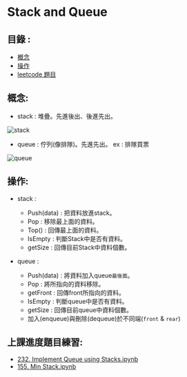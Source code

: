 Stack and Queue
=====

目錄 : 
-----
* [概念](#概念)
* [操作](#操作)
* [leetcode 題目](#上課進度題目練習)

概念:
------
* stack : 堆疊。先進後出、後進先出。

![stack](https://www.101computing.net/wp/wp-content/uploads/stack-diagram.png)
* queue : 佇列(像排隊)。先進先出。 ex : 排隊買票

![queue](https://www.101computing.net/wp/wp-content/uploads/queue-diagram.png)

操作:
----
* stack : 
  * Push(data) : 把資料放進stack。
  * Pop : 移除最上面的資料。
  * Top() : 回傳最上面的資料。
  * IsEmpty : 判斷Stack中是否有資料。
  * getSize : 回傳目前Stack中資料個數。
 
* queue :
  * Push(data) : 將資料加入queue`最後面`。
  * Pop : 將所指向的資料移除。
  * getFront : 回傳front所指向的資料。
  * IsEmpty : 判斷queue中是否有資料。
  * getSize : 回傳目前queue中資料個數。
  * 加入(enqueue)與刪除(dequeue)於不同端(`front` & `rear`)






上課進度題目練習:
-----
* [232. Implement Queue using Stacks.ipynb](https://github.com/imucici/my-learning-note/blob/master/LeetCode/week4/232.%20Implement%20Queue%20using%20Stacks.ipynb)
* [155. Min Stack.ipynb](https://github.com/imucici/my-learning-note/blob/master/LeetCode/week4/155.%20Min%20Stack.ipynb)
